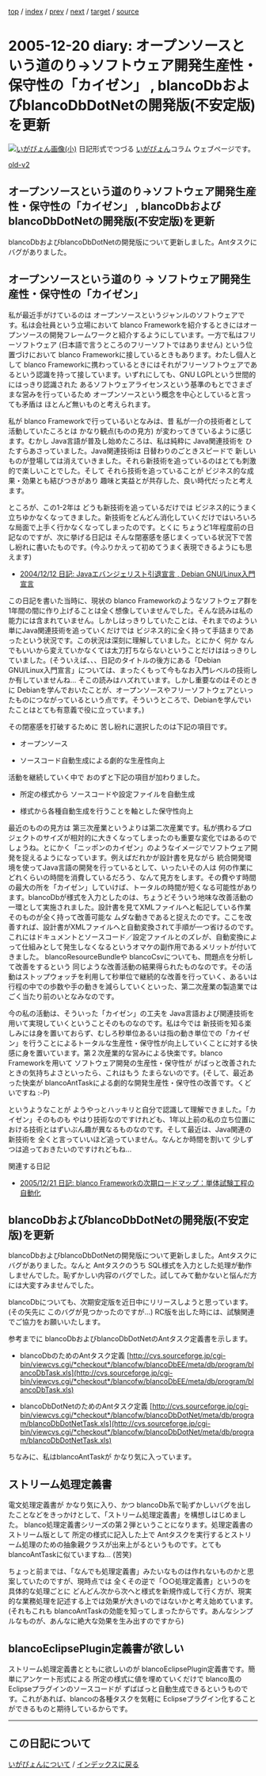 [top](https://igapyon.github.io/diary/) 
 / [index](https://igapyon.github.io/diary/2005/index.html) 
 / [prev](https://igapyon.github.io/diary/2005/ig051218.html) 
 / [next](https://igapyon.github.io/diary/2005/ig051221.html) 
 / [target](https://igapyon.github.io/diary/2005/ig051220.html) 
 / [source](https://github.com/igapyon/diary/blob/gh-pages/2005/ig051220.html.src.md) 

2005-12-20 diary: オープンソースという道のり→ソフトウェア開発生産性・保守性の「カイゼン」 , blancoDbおよびblancoDbDotNetの開発版(不安定版)を更新
=====================================================================================================
[![いがぴょん画像(小)](https://igapyon.github.io/diary/images/iga200306s.jpg "いがぴょん")](https://igapyon.github.io/diary/memo/memoigapyon.html) 日記形式でつづる [いがぴょん](https://igapyon.github.io/diary/memo/memoigapyon.html)コラム ウェブページです。

[old-v2](ig051220-orig.html)

## オープンソースという道のり→ソフトウェア開発生産性・保守性の「カイゼン」 , blancoDbおよびblancoDbDotNetの開発版(不安定版)を更新

blancoDbおよびblancoDbDotNetの開発版について更新しました。Antタスクにバグがありました。


## オープンソースという道のり → ソフトウェア開発生産性・保守性の「カイゼン」

私が最近手がけているのは オープンソースというジャンルのソフトウェアです。私は会社員という立場において blanco Frameworkを紹介するときにはオープンソースの開発フレームワークと紹介するようにしています。一方で私はフリーソフトウェア (日本語で言うところのフリーソフトではありません) という位置づけにおいて blanco Frameworkに接しているときもあります。わたし個人として blanco Frameworkに携わっているときにはそれがフリーソフトウェアであるという認識を持って接しています。いずれにしても、GNU LGPLという世間的にはっきり認識された あるソフトウェアライセンスという基準のもとでさまざまな営みを行っているため オープンソースという概念を中心としていると言っても矛盾は ほとんど無いものと考えられます。

私が blanco Frameworkで行っているいとなみは、昔 私が一介の技術者として活動していたころとは かなり観点(ものの見方) が変わってきているように感じます。むかし
Java言語が普及し始めたころは、私は純粋に Java関連技術を ひたすらあさっていました。Java関連技術は 日替わりのごときスピードで 新しいものが登場しては消えていきました。それら新技術を追っているのはとても刺激的で楽しいことでした。そして それら技術を追っていることが ビジネス的な成果・効果とも結びつきがあり 趣味と実益とが共存した、良い時代だったと考えます。

ところが、この1-2年は どうも新技術を追っているだけでは ビジネス的にうまく立ちゆかなくなってきました。新技術をどんどん消化していくだけではいろいろな局面で上手く行かなくなってしまったのです。とくに ちょうど1年程度前の日記なのですが、次に挙げる日記は そんな閉塞感を感じまくっている状況下で苦し紛れに書いたものです。(今ふりかえって初めてうまく表現できるようにも思えます)

* [2004/12/12 日記: Javaエバンジェリスト引退宣言 , Debian GNU/Linux入門宣言](../2004/ig041212.html)

この日記を書いた当時に、現状の blanco Frameworkのようなソフトウェア群を 1年間の間に作り上げることは全く想像していませんでした。そんな読みは私の能力には含まれていません。しかしはっきりしていたことは、それまでのようい 単にJava関連技術を追っていくだけでは ビジネス的に全く持って手詰まりであったという状況です。この状況は深刻に理解していました。とにかく 何か なんでもいいから変えていかなくては太刀打ちならないということだけははっきりしていました。(そういえば、、、日記のタイトルの後方にある「Debian
GNU/Linux入門宣言」については、まったくもって今もなお入門レベルの技術しか有していませんね… そこの読みはハズれています。しかし重要なのはそのときに Debianを学んでおいたことが、オープンソースやフリーソフトウェアといったものにつながっているという点です。そういうところで、Debianを学んでいたことはとても有意義で役に立っています。)

その閉塞感を打破するために 苦し紛れに選択したのは下記の項目です。

* オープンソース
  
* ソースコード自動生成による劇的な生産性向上

活動を継続していく中で おのずと下記の項目が加わりました。

* 所定の様式から ソースコードや設定ファイルを自動生成
  
* 様式から各種自動生成を行うことを軸とした保守性向上

最近のものの見方は 第三次産業というよりは第二次産業です。私が携わるプロジェクトのサイズが相対的に大きくなってしまったのも重要な変化ではあるのでしょうね。とにかく「ニッポンのカイゼン」のようなイメージでソフトウェア開発を捉えるようになっています。例えばだれかが設計書を見ながら 統合開発環境を使ってJava言語の開発を行っているとして、いったいその人は 何の作業に どれくらいの時間を消費しているだろう、なんて見方をします。その費やす時間の最大の所を「カイゼン」していけば、トータルの時間が短くなる可能性があります。blancoDbが様式を入力としたのは、ちょうどそういう地味な改善活動の一環として実施されました。設計書を見てXMLファイルへと転記している作業そのものが全く持って改善可能な ムダな動きであると捉えたのです。ここを改善すれば、設計書がXMLファイルへと自動変換されて手順が一つ省けるのです。これにはドキュメントとソースコード／設定ファイルとのズレが、自動変換によって仕組みとして発生しなくなるというオマケの副作用であるメリットが付いてきました。
blancoResourceBundleや blancoCsvについても、問題点を分析して改善をするという 同じような改善活動の結果得られたものなのです。その活動はストップウォッチを利用して秒単位で継続的な改善を行っていく、あるいは行程の中での歩数や手の動きを減らしていくといった、第二次産業の製造業ではごく当たり前のいとなみなのです。

今の私の活動は、そういった「カイゼン」の工夫を Java言語および関連技術を用いて実現していくということそのものなのです。私は今では 新技術を知る楽しみには身を置いておらず、むしろ秒単位あるいは指の動き単位での「カイゼン」を行うことによるトータルな生産性・保守性が向上していくことに対する快感に身を置いています。第２次産業的な営みによる快楽です。blanco
Frameworkを用いて ソフトウェア開発の生産性・保守性が がばっと改善されたときの気持ちよさといったら、これはもう たまらないのです。(そして、最近あった快楽が
blancoAntTaskによる劇的な開発生産性・保守性の改善です。くどいですね :-P)

というようなことが ようやっとハッキリと自分で認識して理解できました。「カイゼン」そのものも やはり技術なのですけれども、1年以上前の私の立ち位置における技術とはずいぶん趣が異なるものなのです。そして最近は、Java関連の新技術を 全くと言っていいほど追っていません。なんとか時間を割いて 少しずつは追っておきたいのですけれどもね…

関連する日記

* [2005/12/21 日記: blanco Frameworkの次期ロードマップ：単体試験工程の自動化](ig051221.html)

## blancoDbおよびblancoDbDotNetの開発版(不安定版)を更新

blancoDbおよびblancoDbDotNetの開発版について更新しました。Antタスクにバグがありました。なんと Antタスクのうち SQL様式を入力とした処理が動作しませんでした。恥ずかしい内容のバグでした。試してみて動かないと悩んだ方には大変すみませんでした。

blancoDbについても、次期安定版を近日中にリリースしようと思っています。(その矢先に このバグが見つかったのですが…) RC版を出した時には、試験関連でご協力をお願いいたします。

参考までに blancoDbおよびblancoDbDotNetのAntタスク定義書を示します。

* blancoDbのためのAntタスク定義
  [http://cvs.sourceforge.jp/cgi-bin/viewcvs.cgi/*checkout*/blancofw/blancoDbEE/meta/db/program/blancoDbTask.xls](http://cvs.sourceforge.jp/cgi-bin/viewcvs.cgi/*checkout*/blancofw/blancoDbEE/meta/db/program/blancoDbTask.xls)
  
* blancoDbDotNetのためのAntタスク定義
  [http://cvs.sourceforge.jp/cgi-bin/viewcvs.cgi/*checkout*/blancofw/blancoDbDotNet/meta/db/program/blancoDbDotNetTask.xls](http://cvs.sourceforge.jp/cgi-bin/viewcvs.cgi/*checkout*/blancofw/blancoDbDotNet/meta/db/program/blancoDbDotNetTask.xls)

ちなみに、私はblancoAntTaskが かなり気に入っています。

## ストリーム処理定義書

電文処理定義書が かなり気に入り、かつ blancoDb系で恥ずかしいバグを出したことなどをきっかけとして、「ストリーム処理定義書」を構想しはじめました。
blanco処理定義書シリーズの第２弾ということになります。処理定義書のストリーム版として 所定の様式に記入した上で Antタスクを実行するとストリーム処理のための抽象親クラスが出来上がるというものです。とてもblancoAntTaskに似ていますね… (苦笑)

ちょっと前までは、「なんでも処理定義書」みたいなものは作れないものかと思案していたのですが、現時点では 全くその逆で「○○処理定義書」というのを具体的な処理ごとに どんどん次から次へと様式を新規作成して行く方が、現実的な業務処理を記述する上では効果が大きいのではないかと考え始めています。(それもこれも
blancoAntTaskの効能を知ってしまったからです。あんなシンプルなものが、あんなに絶大な効果を生み出すのですから)

## blancoEclipsePlugin定義書が欲しい

ストリーム処理定義書とともに欲しいのが blancoEclipsePlugin定義書です。簡単にアンケート形式による 所定の様式に値を埋めていくだけで
blanco風のEclipseプラグインのソースコードが ずばばっと自動生成できるというものです。これがあれば、blancoの各種タスクを気軽に
Eclipseプラグイン化することができるものと期待しているからです。

----------------------------------------------------------------------------------------------------

## この日記について
[いがぴょんについて](https://igapyon.github.io/diary/memo/memoigapyon.html) / [インデックスに戻る](https://igapyon.github.io/diary/idxall.html)
